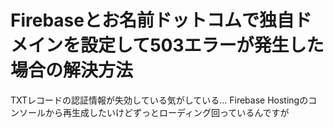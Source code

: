 # Firebaseとお名前ドットコムで独自ドメインを設定して503エラーが発生した場合の解決方法

TXTレコードの認証情報が失効している気がしている...
Firebase Hostingのコンソールから再生成したいけどずっとローディング回っているんですが
